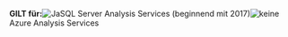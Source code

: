 **GILT für:**![Ja](media/yes.png)SQL Server Analysis Services (beginnend mit 2017)![keine](media/no.png)Azure Analysis Services